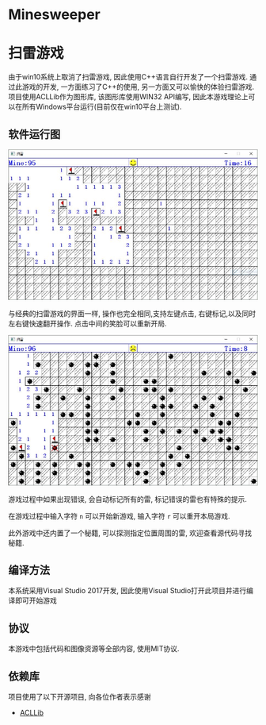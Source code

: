 # Minesweeper

扫雷游戏
==================


由于win10系统上取消了扫雷游戏, 因此使用C++语言自行开发了一个扫雷游戏. 通过此游戏的开发, 一方面练习了C++的使用, 另一方面又可以愉快的体验扫雷游戏. 项目使用ACLLib作为图形库, 该图形库使用WIN32 API编写, 因此本游戏理论上可以在所有Windows平台运行(目前仅在win10平台上测试).



软件运行图
-------------

![游戏运行过程截图1](docs/images/main.JPG)

与经典的扫雷游戏的界面一样, 操作也完全相同,支持左键点击, 右键标记,以及同时左右键快速翻开操作. 点击中间的笑脸可以重新开局. 

![游戏运行过程截图2](docs/images/dead.JPG)

游戏过程中如果出现错误, 会自动标记所有的雷, 标记错误的雷也有特殊的提示. 


在游戏过程中输入字符 `n` 可以开始新游戏, 输入字符 `r` 可以重开本局游戏. 

此外游戏中还内置了一个秘籍, 可以探测指定位置周围的雷, 欢迎查看源代码寻找秘籍. 


编译方法
---------------
本系统采用Visual Studio 2017开发, 因此使用Visual Studio打开此项目并进行编译即可开始游戏

协议
-------------

本游戏中包括代码和图像资源等全部内容, 使用MIT协议.

依赖库
----------------

项目使用了以下开源项目, 向各位作者表示感谢
- [ACLLib](https://github.com/wengkai/ACLLib)


